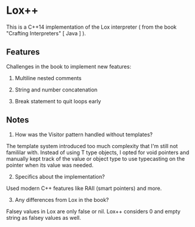 # Lox++

This is a C++14 implementation of the Lox interpreter ( from the book "Crafting Interpreters" [ Java ] ).

## Features

Challenges in the book to implement new features:

1. Multiline nested comments

2. String and number concatenation

3. Break statement to quit loops early

## Notes

1. How was the Visitor pattern handled without templates?

The template system introduced too much complexity that I'm still not famililar with. Instead of using T type objects, I opted for void pointers and manually kept track of the value or object type to use typecasting on the pointer when its value was needed.

2. Specifics about the implementation?

Used modern C++ features like RAII (smart pointers) and more.

3. Any differences from Lox in the book?

Falsey values in Lox are only false or nil. Lox++ considers 0 and empty string as falsey values as well.
